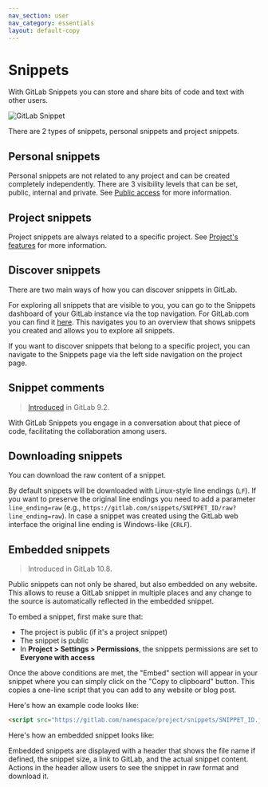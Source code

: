 ```yaml
---
nav_section: user
nav_category: essentials
layout: default-copy
---
```


# Snippets

With GitLab Snippets you can store and share bits of code and text with other users.

![GitLab Snippet](img/gitlab_snippet.png)

There are 2 types of snippets, personal snippets and project snippets.

## Personal snippets

Personal snippets are not related to any project and can be created completely
independently. There are 3 visibility levels that can be set, public, internal
and private. See [Public access](../public_access/public_access.md) for more information.

## Project snippets

Project snippets are always related to a specific project.
See [Project's features](project/index.md#project-39-s-features) for more information.

## Discover snippets

There are two main ways of how you can discover snippets in GitLab.

For exploring all snippets that are visible to you, you can go to the Snippets
dashboard of your GitLab instance via the top navigation. For GitLab.com you can
find it [here](https://gitlab.com/dashboard/snippets). This navigates you to an
overview that shows snippets you created and allows you to explore all snippets.

If you want to discover snippets that belong to a specific project, you can navigate
to the Snippets page via the left side navigation on the project page.

## Snippet comments

> [Introduced](https://gitlab.com/gitlab-org/gitlab-ce/issues/12910) in GitLab 9.2.

With GitLab Snippets you engage in a conversation about that piece of code,
facilitating the collaboration among users.

## Downloading snippets

You can download the raw content of a snippet.

By default snippets will be downloaded with Linux-style line endings (`LF`). If
you want to preserve the original line endings you need to add a parameter `line_ending=raw`
(e.g., `https://gitlab.com/snippets/SNIPPET_ID/raw?line_ending=raw`). In case a
snippet was created using the GitLab web interface the original line ending is Windows-like (`CRLF`).

## Embedded snippets

> Introduced in GitLab 10.8.

Public snippets can not only be shared, but also embedded on any website. This
allows to reuse a GitLab snippet in multiple places and any change to the source
is automatically reflected in the embedded snippet.

To embed a snippet, first make sure that:

- The project is public (if it's a project snippet)
- The snippet is public
- In **Project > Settings > Permissions**, the snippets permissions are
  set to **Everyone with access**

Once the above conditions are met, the "Embed" section will appear in your snippet
where you can simply click on the "Copy to clipboard" button. This copies a one-line
script that you can add to any website or blog post.

Here's how an example code looks like:

```html
<script src="https://gitlab.com/namespace/project/snippets/SNIPPET_ID.js"></script>
```

Here's how an embedded snippet looks like:

<script src="https://gitlab.com/gitlab-org/gitlab-ce/snippets/1717978.js"></script>

Embedded snippets are displayed with a header that shows the file name if defined,
the snippet size, a link to GitLab, and the actual snippet content. Actions in
the header allow users to see the snippet in raw format and download it.
